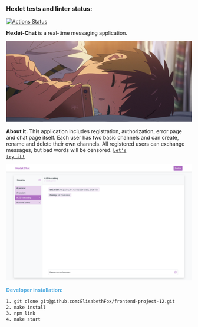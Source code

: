 ### Hexlet tests and linter status:
[![Actions Status](https://github.com/ElisabethFox/frontend-project-12/workflows/hexlet-check/badge.svg)](https://github.com/ElisabethFox/frontend-project-12/actions)

**Hexlet-Chat** is a real-time messaging application.

![RSS-img](./img/banner.jpg)

**About it.** This application includes registration, authorization, error page and chat page itself. Each user has two basic channels and can create, rename and delete their own channels. All registered users can exchange messages, but bad words will be censored.
<code>[Let's try it!](https://frontend-project-12-production-02f1.up.railway.app/)</code> 

![RSS-img](./img/demo.png)

<span style="color:#59afe1"> **Developer installation:**</span>
```
1. git clone git@github.com:ElisabethFox/frontend-project-12.git
2. make install
3. npm link
4. make start
```